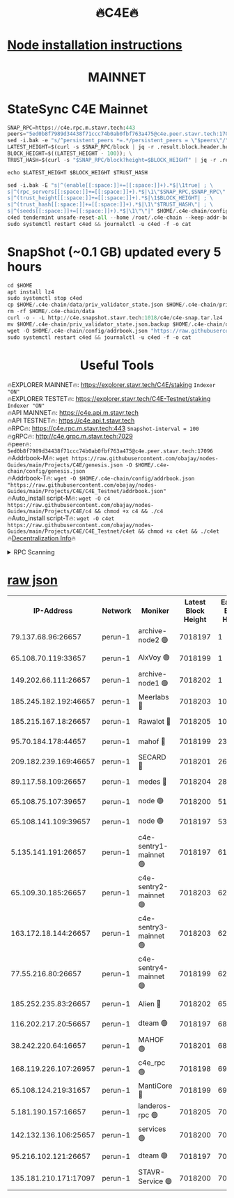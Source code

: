 <h1 align="center"> 🔥C4E🔥</h1>

[Node installation instructions](https://github.com/obajay/nodes-Guides/tree/main/Projects/C4E)
=

<h1 align="center"> MAINNET</h1>

# StateSync C4E Mainnet
```python
SNAP_RPC=https://c4e.rpc.m.stavr.tech:443
peers="5ed0b8f7989d34438f71ccc74b0ab0fbf763a475@c4e.peer.stavr.tech:17096"
sed -i.bak -e "s/^persistent_peers *=.*/persistent_peers = \"$peers\"/" $HOME/.c4e-chain/config/config.toml
LATEST_HEIGHT=$(curl -s $SNAP_RPC/block | jq -r .result.block.header.height); \
BLOCK_HEIGHT=$((LATEST_HEIGHT - 100)); \
TRUST_HASH=$(curl -s "$SNAP_RPC/block?height=$BLOCK_HEIGHT" | jq -r .result.block_id.hash)

echo $LATEST_HEIGHT $BLOCK_HEIGHT $TRUST_HASH

sed -i.bak -E "s|^(enable[[:space:]]+=[[:space:]]+).*$|\1true| ; \
s|^(rpc_servers[[:space:]]+=[[:space:]]+).*$|\1\"$SNAP_RPC,$SNAP_RPC\"| ; \
s|^(trust_height[[:space:]]+=[[:space:]]+).*$|\1$BLOCK_HEIGHT| ; \
s|^(trust_hash[[:space:]]+=[[:space:]]+).*$|\1\"$TRUST_HASH\"| ; \
s|^(seeds[[:space:]]+=[[:space:]]+).*$|\1\"\"|" $HOME/.c4e-chain/config/config.toml
c4ed tendermint unsafe-reset-all --home /root/.c4e-chain --keep-addr-book
sudo systemctl restart c4ed && journalctl -u c4ed -f -o cat
```
# SnapShot (~0.1 GB) updated every 5 hours
```python
cd $HOME
apt install lz4
sudo systemctl stop c4ed
cp $HOME/.c4e-chain/data/priv_validator_state.json $HOME/.c4e-chain/priv_validator_state.json.backup
rm -rf $HOME/.c4e-chain/data
curl -o - -L http://c4e.snapshot.stavr.tech:1018/c4e/c4e-snap.tar.lz4 | lz4 -c -d - | tar -x -C $HOME/.c4e-chain --strip-components 2
mv $HOME/.c4e-chain/priv_validator_state.json.backup $HOME/.c4e-chain/data/priv_validator_state.json
wget -O $HOME/.c4e-chain/config/addrbook.json "https://raw.githubusercontent.com/obajay/nodes-Guides/main/Projects/C4E/addrbook.json"
sudo systemctl restart c4ed && journalctl -u c4ed -f -o cat
```
 <h1 align="center"> Useful Tools</h1>

🔥EXPLORER MAINNET🔥:  https://explorer.stavr.tech/C4E/staking            `Indexer "ON"` \
🔥EXPLORER TESTET🔥:   https://explorer.stavr.tech/C4E-Testnet/staking     `Indexer "ON"` \
🔥API MAINNET🔥:       https://c4e.api.m.stavr.tech \
🔥API TESTNET🔥:       https://c4e.api.t.stavr.tech \
🔥RPC🔥:               https://c4e.rpc.m.stavr.tech:443                  `Snapshot-interval = 100` \
🔥gRPC🔥:              http://c4e.grpc.m.stavr.tech:7029 \
🔥peer🔥:              `5ed0b8f7989d34438f71ccc74b0ab0fbf763a475@c4e.peer.stavr.tech:17096` \
🔥Addrbook-M🔥:    ```wget https://raw.githubusercontent.com/obajay/nodes-Guides/main/Projects/C4E/genesis.json -O $HOME/.c4e-chain/config/genesis.json``` \
🔥Addrbook-T🔥:    ```wget -O $HOME/.c4e-chain/config/addrbook.json "https://raw.githubusercontent.com/obajay/nodes-Guides/main/Projects/C4E/C4E_Testnet/addrbook.json"``` \
🔥Auto_install script-M🔥: ```wget -O c4 https://raw.githubusercontent.com/obajay/nodes-Guides/main/Projects/C4E/c4 && chmod +x c4 && ./c4``` \
🔥Auto_install script-T🔥: ```wget -O c4et https://raw.githubusercontent.com/obajay/nodes-Guides/main/Projects/C4E/C4E_Testnet/c4et && chmod +x c4et && ./c4et``` \
🔥[Decentralization Info](https://github.com/obajay/StateSync-snapshots/tree/main/Projects/C4E/Decentralization)🔥




<details>
<summary>RPC Scanning</summary>

<h2 align="center"> We scan nodes in real time every 4 hours. And we provide the final result of RPC endpoints.
We cannot influence the operation of these nodes in any way. </h2>


```python
If Voting Power is higher than 0 --> then the Node is a validator of the network and may be subject to attack and be a potential threat to the chain.
```
```python
We marked such validators with a red symbol
```

</details>

[raw json](https://rpc-check.c4e.stavr.tech/c4e/rpc-c4e-result.json)
=



<table><tr><th>IP-Address</th><th>Network</th><th>Moniker</th><th>Latest Block Height</th><th>Earliest Block Height</th><th>Catching Up</th><th>Tx Index</th><th>Voting Power</th><th>Scan Time</th></tr><tr><td>79.137.68.96:26657</td><td>perun-1</td><td>archive-node2 🟢</td><td>7018197</td><td>1</td><td>False</td><td>on</td><td>0</td><td>2024-02-03T18:51:06.184076291UTC</td></tr><tr><td>65.108.70.119:33657</td><td>perun-1</td><td>AlxVoy 🟢</td><td>7018199</td><td>1</td><td>False</td><td>on</td><td>0</td><td>2024-02-03T18:51:20.534093094UTC</td></tr><tr><td>149.202.66.111:26657</td><td>perun-1</td><td>archive-node1 🟢</td><td>7018202</td><td>1</td><td>False</td><td>on</td><td>0</td><td>2024-02-03T18:51:36.739844358UTC</td></tr><tr><td>185.245.182.192:46657</td><td>perun-1</td><td>Meerlabs 🔴</td><td>7018203</td><td>1051501</td><td>False</td><td>on</td><td>527310</td><td>2024-02-03T18:51:43.905198430UTC</td></tr><tr><td>185.215.167.18:26657</td><td>perun-1</td><td>Rawalot 🔴</td><td>7018205</td><td>1090501</td><td>False</td><td>on</td><td>701423</td><td>2024-02-03T18:51:56.004141497UTC</td></tr><tr><td>95.70.184.178:44657</td><td>perun-1</td><td>mahof 🔴</td><td>7018199</td><td>2342001</td><td>False</td><td>off</td><td>1865533</td><td>2024-02-03T18:51:19.762645472UTC</td></tr><tr><td>209.182.239.169:46657</td><td>perun-1</td><td>SECARD 🔴</td><td>7018201</td><td>2616101</td><td>False</td><td>off</td><td>1136703</td><td>2024-02-03T18:51:32.022297632UTC</td></tr><tr><td>89.117.58.109:26657</td><td>perun-1</td><td>medes 🔴</td><td>7018204</td><td>2826001</td><td>False</td><td>off</td><td>1484927</td><td>2024-02-03T18:51:51.011836666UTC</td></tr><tr><td>65.108.75.107:39657</td><td>perun-1</td><td>node 🟢</td><td>7018200</td><td>5198801</td><td>False</td><td>on</td><td>0</td><td>2024-02-03T18:51:23.159072393UTC</td></tr><tr><td>65.108.141.109:39657</td><td>perun-1</td><td>node 🟢</td><td>7018197</td><td>5303301</td><td>False</td><td>on</td><td>0</td><td>2024-02-03T18:51:08.561441055UTC</td></tr><tr><td>5.135.141.191:26657</td><td>perun-1</td><td>c4e-sentry1-mainnet 🟢</td><td>7018197</td><td>6198001</td><td>False</td><td>on</td><td>0</td><td>2024-02-03T18:51:05.100793363UTC</td></tr><tr><td>65.109.30.185:26657</td><td>perun-1</td><td>c4e-sentry2-mainnet 🟢</td><td>7018203</td><td>6238301</td><td>False</td><td>on</td><td>0</td><td>2024-02-03T18:51:43.590045841UTC</td></tr><tr><td>163.172.18.144:26657</td><td>perun-1</td><td>c4e-sentry3-mainnet 🟢</td><td>7018203</td><td>6239001</td><td>False</td><td>on</td><td>0</td><td>2024-02-03T18:51:44.541890085UTC</td></tr><tr><td>77.55.216.80:26657</td><td>perun-1</td><td>c4e-sentry4-mainnet 🟢</td><td>7018199</td><td>6241001</td><td>False</td><td>on</td><td>0</td><td>2024-02-03T18:51:20.164435956UTC</td></tr><tr><td>185.252.235.83:26657</td><td>perun-1</td><td>Alien 🔴</td><td>7018202</td><td>6502501</td><td>False</td><td>on</td><td>1136761</td><td>2024-02-03T18:51:37.080032043UTC</td></tr><tr><td>116.202.217.20:56657</td><td>perun-1</td><td>dteam 🟢</td><td>7018197</td><td>6800901</td><td>False</td><td>on</td><td>0</td><td>2024-02-03T18:51:05.368592790UTC</td></tr><tr><td>38.242.220.64:16657</td><td>perun-1</td><td>MAHOF 🟢</td><td>7018201</td><td>6885501</td><td>False</td><td>on</td><td>0</td><td>2024-02-03T18:51:34.370519540UTC</td></tr><tr><td>168.119.226.107:26957</td><td>perun-1</td><td>c4e_rpc 🟢</td><td>7018198</td><td>6918198</td><td>False</td><td>on</td><td>0</td><td>2024-02-03T18:51:12.908417762UTC</td></tr><tr><td>65.108.124.219:31657</td><td>perun-1</td><td>MantiCore 🔴</td><td>7018199</td><td>6918199</td><td>False</td><td>off</td><td>193352</td><td>2024-02-03T18:51:19.373688774UTC</td></tr><tr><td>5.181.190.157:16657</td><td>perun-1</td><td>landeros-rpc 🟢</td><td>7018205</td><td>7009001</td><td>False</td><td>on</td><td>0</td><td>2024-02-03T18:51:55.569864720UTC</td></tr><tr><td>142.132.136.106:25657</td><td>perun-1</td><td>services 🟢</td><td>7018200</td><td>7012001</td><td>False</td><td>on</td><td>0</td><td>2024-02-03T18:51:22.833237129UTC</td></tr><tr><td>95.216.102.121:26657</td><td>perun-1</td><td>dteam 🟢</td><td>7018197</td><td>7015601</td><td>False</td><td>on</td><td>0</td><td>2024-02-03T18:51:05.829791116UTC</td></tr><tr><td>135.181.210.171:17097</td><td>perun-1</td><td>STAVR-Service 🟢</td><td>7018200</td><td>7017001</td><td>False</td><td>on</td><td>0</td><td>2024-02-03T18:51:23.514208331UTC</td></tr></table>
